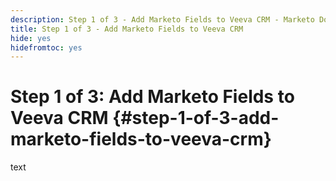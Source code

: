 ```yaml
---
description: Step 1 of 3 - Add Marketo Fields to Veeva CRM - Marketo Docs - Product Documentation
title: Step 1 of 3 - Add Marketo Fields to Veeva CRM
hide: yes
hidefromtoc: yes
---
```

# Step 1 of 3: Add Marketo Fields to Veeva CRM {#step-1-of-3-add-marketo-fields-to-veeva-crm}

text
